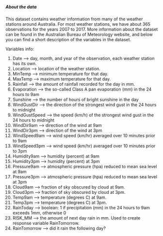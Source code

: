 
##### About the data

This dataset contains weather information from many of the weather stations around Australia. For most weather stations, we have about 365 observations for the years 2007 to 2017. More information about the dataset can be found in the Australian Bureau of Meteorology website, and below you can find a short description of the variables in the dataset.

Variables info:

 1. Date --> day, month, and year of the observation, each weather station has its own.
 2. Location --> location of the weather station.
 3. MinTemp --> minimum temperature for that day.
 4. MaxTemp --> maximum temperature for that day.
 5. Rainfall --> the amount of rainfall recorded for the day in mm.
 6. Evaporation --> the so-called Class A pan evaporation (mm) in the 24 hours to 9am
 7. Sunshine --> the number of hours of bright sunshine in the day
 8. WindGustDir --> the direction of the strongest wind gust in the 24 hours to midnight
 9. WindGustSpeed --> the speed (km/h) of the strongest wind gust in the 24 hours to midnight
 10. WindDir9am --> direction of the wind at 9am
 11. WindDir3pm --> direction of the wind at 3pm
 12. WindSpeed9am --> wind speed (km/hr) averaged over 10 minutes prior to 9am
 13. WindSpeed3pm --> wind speed (km/hr) averaged over 10 minutes prior to 3pm
 14. Humidity9am --> humidity (percent) at 9am
 15. Humidity3pm --> humidity (percent) at 3pm
 16. Pressure9am --> atmospheric pressure (hpa) reduced to mean sea level at 9am
 17. Pressure3pm --> atmospheric pressure (hpa) reduced to mean sea level at 3pm
 18. Cloud9am --> fraction of sky obscured by cloud at 9am. 
 19. Cloud3pm --> fraction of sky obscured by cloud at 3pm. 
 20. Temp9am --> temperature (degrees C) at 9am.
 21. Temp3pm --> temperature (degrees C) at 3pm.
 22. RainToday --> boolean: 1 if precipitation (mm) in the 24 hours to 9am exceeds 1mm, otherwise 0
 23. RISK_MM --> the amount of next day rain in mm. Used to create response variable RainTomorrow. 
 24. RainTomorrow --> did it rain the following day?
